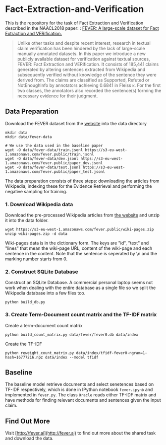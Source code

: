 # Fact-Extraction-and-Verification

This is the repository for the task of Fact Extraction and Verification described in the NAACL2018 paper: : [FEVER: A large-scale dataset for Fact Extraction and VERification.]()

>Unlike other tasks and despite recent interest, research in textual claim verification has been hindered by the lack of large-scale manually annotated datasets. In this paper we introduce a new publicly available dataset for verification against textual sources, FEVER: Fact Extraction and VERification. It consists of 185,441 claims generated by altering sentences extracted from Wikipedia and subsequently verified without knowledge of the sentence they were derived from. The claims are classified as Supported, Refuted or NotEnoughInfo by annotators achieving 0.6841 in Fleiss κ. For the first two classes, the annotators also recorded the sentence(s) forming the necessary evidence for their judgment. 

## Data Preparation

Download the FEVER dataset from the [website](http://fever.ai/data.html) into the data directory

    mkdir data
    mkdir data/fever-data
    
    # We use the data used in the baseline paper
    wget -O data/fever-data/train.jsonl https://s3-eu-west-1.amazonaws.com/fever.public/train.jsonl
    wget -O data/fever-data/dev.jsonl https://s3-eu-west-1.amazonaws.com/fever.public/paper_dev.jsonl
    wget -O data/fever-data/test.jsonl https://s3-eu-west-1.amazonaws.com/fever.public/paper_test.jsonl
    
The data preparation consists of three steps: downloading the articles from Wikipedia, indexing these for the Evidence Retrieval and performing the negative sampling for training.  

### 1. Download Wikipedia data
Download the pre-processed Wikipedia articles from [the website](https://sheffieldnlp.github.io/fever/data.html) and unzip it into the data folder.
    
    wget https://s3-eu-west-1.amazonaws.com/fever.public/wiki-pages.zip
    unzip wiki-pages.zip -d data
    
Wiki-pages data is in the dictionary form. The keys are "id", "text" and "lines" that mean the wiki-page URL, content of the wiki-page and each sentence in the content. Note that the sentence is seperated by \n and the marking number starts from 0. 
 
### 2. Construct SQLite Database
Construct an SQLite Database. A commercial personal laptop seems not work when dealing with the entire database as a single file so we split the Wikipedia database into a few files too. 
    
    python build_db.py

### 3. Create Term-Document count matrix and the TF-IDF matrix
Create a term-document count matrix 

    python build_count_matrix.py data/fever/fever0.db data/index
    
Create the TF-IDF 

    python reweight_count_matrix.py data/index/tfidf-fever0-ngram=1-hash=16777216.npz data/index --model tfidf
 

## Baseline

 The baseline model retrieve documents and select senetences based on TF-IDF respectively, which is done in IPython notebook `fever.ipynb` and implemented in `fever.py`. The class `Oracle` reads either TF-IDF matrix and have methods for finding relevant documents and sentences given the input claim.
  
## Find Out More

 Visit [http://fever.ai](http://fever.ai) to find out more about the shared task and download the data.
